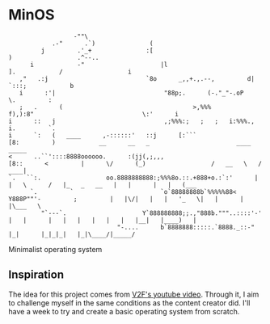 # MinOS

```
                  -""\
            .-"      .`)               (
         j         .'_+               :[                                                )                  .^--..
      i            -"                     |l                                                ].            /                  i
   ,"   .:j                           `8o      _,,+.,.--,         d|         `:::;            b
   i      :'|                              "88p;.      (-."_"-.oP                        \.         :
   ;   .      (                                    >,%%%         f),):8"                              \:'      i
i      ::   j                              ,;%%%:;   ;   ;   i:%%%.,                        i.         `.
i      `:   (   ____      ,-::::::'   ::j      [:```                              [8:         )            __      __   _                        ____         _____
<      ..``'::::8888oooooo.      :(jj(,;,,,                           [8::      <         |      \/      (_)                  /   __   \   /   ____|
`.   ``:.                  oo.8888888888:;%%%8o.::.+888+o.:`:'      |         |   \      /   |_   _   __   |   |      |   |   (___
      `.         `                        `o`88888888b`%%%%%88<   Y888P""'-         ;         |   |\/|   |   |   '_   \|   |      |   |\___   \
         "`---`.                     Y`888888888;;.,"888b."""..::::'-'            |   |      |   |   |   |   |   |   |__|   |____)   |
                              "-....      b`8888888:::::.`8888._::-"	                        |_|      |_|_|_|   |_|\____/|_____/
```

Minimalist operating system

## Inspiration

The idea for this project comes from [V2F's youtube video](https://www.youtube.com/watch?v=ELTwwTsR5w8).
Through it, I aim to challenge myself in the same conditions as the content creator did. I'll have a week to try and create a basic operating system from scratch.
